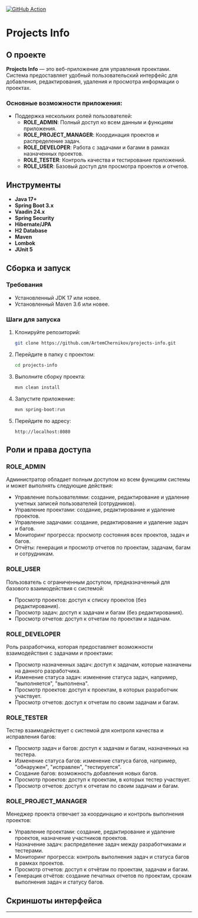 
[![GitHub Action](https://github.com/ArtemChernikov/projects-info/actions/workflows/maven.yml/badge.svg)](https://github.com/ArtemChernikov/projects-info/actions/workflows/maven.yml)

# Projects Info

## О проекте

**Projects Info** — это веб-приложение для управления проектами. Система предоставляет удобный пользовательский интерфейс для добавления, редактирования, удаления и просмотра информации о проектах.

### Основные возможности приложения:
- Поддержка нескольких ролей пользователей:
    - **ROLE_ADMIN**: Полный доступ ко всем данным и функциям приложения.
    - **ROLE_PROJECT_MANAGER**: Координация проектов и распределение задач.
    - **ROLE_DEVELOPER**: Работа с задачами и багами в рамках назначенных проектов.
    - **ROLE_TESTER**: Контроль качества и тестирование приложений.
    - **ROLE_USER**: Базовый доступ для просмотра проектов и отчетов.

## Инструменты

- **Java 17+**
- **Spring Boot 3.x**
- **Vaadin 24.x**
- **Spring Security**
- **Hibernate/JPA**
- **H2 Database**
- **Maven**
- **Lombok**
- **JUnit 5**

## Сборка и запуск

### Требования

- Установленный JDK 17 или новее.
- Установленный Maven 3.6 или новее.

### Шаги для запуска

1. Клонируйте репозиторий:
   ```bash
   git clone https://github.com/ArtemChernikov/projects-info.git
   ```
2. Перейдите в папку с проектом:
   ```bash
   cd projects-info
   ```
3. Выполните сборку проекта:
   ```bash
   mvn clean install
   ```
4. Запустите приложение:
   ```bash
   mvn spring-boot:run
   ```
5. Перейдите по адресу:
   ```
   http://localhost:8080
   ```

## Роли и права доступа

### ROLE_ADMIN
Администратор обладает полным доступом ко всем функциям системы и может выполнять следующие действия:
- Управление пользователями: создание, редактирование и удаление учетных записей пользователей (сотрудников).
- Управление проектами: создание, редактирование и удаление проектов.
- Управление задачами: создание, редактирование и удаление задач и багов.
- Мониторинг прогресса: просмотр состояния всех проектов, задач и багов.
- Отчёты: генерация и просмотр отчетов по проектам, задачам, багам и сотрудникам.

### ROLE_USER
Пользователь с ограниченным доступом, предназначенный для базового взаимодействия с системой:
- Просмотр проектов: доступ к списку проектов (без редактирования).
- Просмотр задач: доступ к задачам и багам (без редактирования).
- Просмотр отчетов: доступ к отчетам по проектам и задачам.

### ROLE_DEVELOPER
Роль разработчика, которая предоставляет возможности взаимодействия с задачами и проектами:
- Просмотр назначенных задач: доступ к задачам, которые назначены на данного разработчика.
- Изменение статуса задач: изменение статуса задач, например, "выполняется", "выполнена".
- Просмотр проектов: доступ к проектам, в которых разработчик участвует.
- Просмотр отчетов: доступ к отчетам по своим задачам и багам.

### ROLE_TESTER
Тестер взаимодействует с системой для контроля качества и исправления багов:
- Просмотр задач и багов: доступ к задачам и багам, назначенных на тестера.
- Изменение статуса багов: изменение статуса багов, например, "обнаружен", "исправлен", "тестируется".
- Создание багов: возможность добавления новых багов.
- Просмотр проектов: доступ к проектам, в которых тестер участвует.
- Просмотр отчетов: доступ к отчетам по своим задачам и багам.

### ROLE_PROJECT_MANAGER
Менеджер проекта отвечает за координацию и контроль выполнения проектов:
- Управление проектами: создание, редактирование и удаление проектов, назначение участников проектов.
- Назначение задач: распределение задач между разработчиками и тестерами.
- Мониторинг прогресса: контроль выполнения задач и статуса багов в рамках проектов.
- Просмотр отчетов: доступ к отчётам по проектам, задачам и багам.
- Генерация отчётов: создание печатных отчетов по проектам, срокам выполнения задач и статусу багов.

## Скриншоты интерфейса

---
